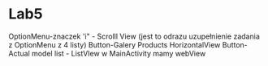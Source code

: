 # Lab5
OptionMenu-znaczek 'i" - Scrolll View (jest to odrazu uzupełnienie zadania z OptionMenu z 4 listy) 
Button-Galery Products HorizontalView
Button-Actual model list - ListVIew
w MainActivity mamy webView 

